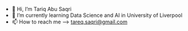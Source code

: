 - 👋 Hi, I’m Tariq Abu Saqri
- 🌱 I’m currently learning Data Science and AI in University of Liverpool
- 📫 How to reach me --> tareq.saqri@gmail.com

<!---
tabusaqri/tabusaqri is a ✨ special ✨ repository because its `README.md` (this file) appears on your GitHub profile.
You can click the Preview link to take a look at your changes.
--->
